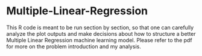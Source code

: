 # Multiple-Linear-Regression

This R code is meant to be run section by section, so that one can carefully analyze the plot outputs and make decisions about how to structure a better Multiple Linear
Regression machine learning model. Please refer to the pdf for more on the problem introduction and my analysis.
